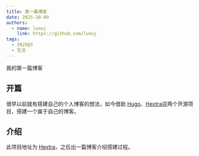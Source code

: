 ```yaml
---
title: 第一篇博客
date: 2025-10-09
authors:
  - name: lunuj
    link: https://github.com/lunuj
tags:
  - 2025@3
  - 生活
---
```


我的第一篇博客
<!--more-->

## 开篇

很早以前就有搭建自己的个人博客的想法，如今借助 [Hugo](https://gohugo.io/)、[Hextra](https://imfing.github.io/hextra/)这两个开源项目，搭建一个属于自己的博客。

## 介绍

此项目地址为 [Hextra](https://github.com/lunuj/hextra)，之后出一篇博客介绍搭建过程。
